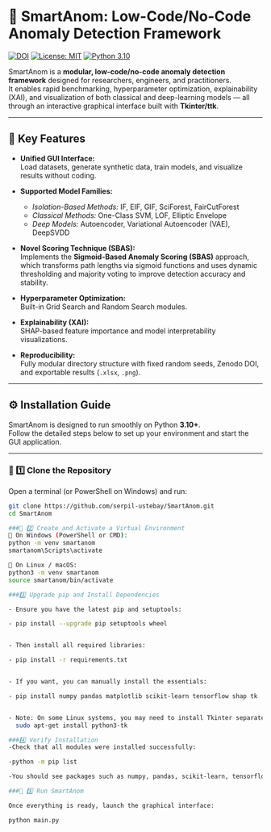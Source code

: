 # 🧠 SmartAnom: Low-Code/No-Code Anomaly Detection Framework

[![DOI](https://zenodo.org/badge/DOI/10.5281/zenodo.17376652.svg)](https://doi.org/10.5281/zenodo.17376652)
[![License: MIT](https://img.shields.io/badge/License-MIT-green.svg)](LICENSE)
[![Python 3.10](https://img.shields.io/badge/python-3.10-blue.svg)](https://www.python.org/downloads/release/python-3100/)

SmartAnom is a **modular, low-code/no-code anomaly detection framework** designed for researchers, engineers, and practitioners.  
It enables rapid benchmarking, hyperparameter optimization, explainability (XAI), and visualization of both classical and deep-learning models — all through an interactive graphical interface built with **Tkinter/ttk**.

---

## 🌟 Key Features

- **Unified GUI Interface:**  
  Load datasets, generate synthetic data, train models, and visualize results without coding.

- **Supported Model Families:**  
  - *Isolation-Based Methods:* IF, EIF, GIF, SciForest, FairCutForest  
  - *Classical Methods:* One-Class SVM, LOF, Elliptic Envelope  
  - *Deep Models:* Autoencoder, Variational Autoencoder (VAE), DeepSVDD  

- **Novel Scoring Technique (SBAS):**  
  Implements the **Sigmoid-Based Anomaly Scoring (SBAS)** approach, which transforms path lengths via sigmoid functions and uses dynamic thresholding and majority voting to improve detection accuracy and stability.

- **Hyperparameter Optimization:**  
  Built-in Grid Search and Random Search modules.

- **Explainability (XAI):**  
  SHAP-based feature importance and model interpretability visualizations.

- **Reproducibility:**  
  Fully modular directory structure with fixed random seeds, Zenodo DOI, and exportable results (`.xlsx`, `.png`).

---

## ⚙️ Installation Guide

SmartAnom is designed to run smoothly on Python **3.10+**.  
Follow the detailed steps below to set up your environment and start the GUI application.

---

### 🧩 1️⃣ Clone the Repository

Open a terminal (or PowerShell on Windows) and run:

```bash
git clone https://github.com/serpil-ustebay/SmartAnom.git
cd SmartAnom

###🧩 2️⃣ Create and Activate a Virtual Environment
🔸 On Windows (PowerShell or CMD):
python -m venv smartanom
smartanom\Scripts\activate

🔸 On Linux / macOS:
python3 -m venv smartanom
source smartanom/bin/activate

###3️⃣ Upgrade pip and Install Dependencies

- Ensure you have the latest pip and setuptools:

- pip install --upgrade pip setuptools wheel


- Then install all required libraries:

- pip install -r requirements.txt


- If you want, you can manually install the essentials:

- pip install numpy pandas matplotlib scikit-learn tensorflow shap tk


- Note: On some Linux systems, you may need to install Tkinter separately:
  sudo apt-get install python3-tk

###4️⃣ Verify Installation
-Check that all modules were installed successfully:

-python -m pip list

-You should see packages such as numpy, pandas, scikit-learn, tensorflow, and shap listed.

###🧩 5️⃣ Run SmartAnom

Once everything is ready, launch the graphical interface:

python main.py



